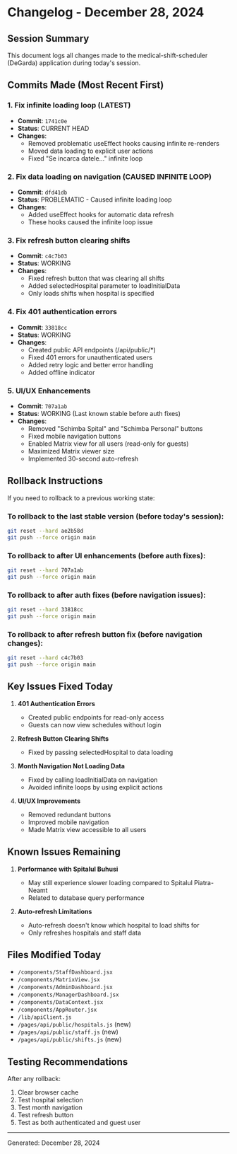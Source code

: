 # Changelog - December 28, 2024

## Session Summary

This document logs all changes made to the medical-shift-scheduler (DeGarda) application during today's session.

## Commits Made (Most Recent First)

### 1. Fix infinite loading loop (LATEST)
- **Commit**: `1741c0e`
- **Status**: CURRENT HEAD
- **Changes**: 
  - Removed problematic useEffect hooks causing infinite re-renders
  - Moved data loading to explicit user actions
  - Fixed "Se incarca datele..." infinite loop

### 2. Fix data loading on navigation (CAUSED INFINITE LOOP)
- **Commit**: `dfd41db`
- **Status**: PROBLEMATIC - Caused infinite loading loop
- **Changes**:
  - Added useEffect hooks for automatic data refresh
  - These hooks caused the infinite loop issue

### 3. Fix refresh button clearing shifts
- **Commit**: `c4c7b03`
- **Status**: WORKING
- **Changes**:
  - Fixed refresh button that was clearing all shifts
  - Added selectedHospital parameter to loadInitialData
  - Only loads shifts when hospital is specified

### 4. Fix 401 authentication errors
- **Commit**: `33818cc`
- **Status**: WORKING
- **Changes**:
  - Created public API endpoints (/api/public/*)
  - Fixed 401 errors for unauthenticated users
  - Added retry logic and better error handling
  - Added offline indicator

### 5. UI/UX Enhancements
- **Commit**: `707a1ab`
- **Status**: WORKING (Last known stable before auth fixes)
- **Changes**:
  - Removed "Schimba Spital" and "Schimba Personal" buttons
  - Fixed mobile navigation buttons
  - Enabled Matrix view for all users (read-only for guests)
  - Maximized Matrix viewer size
  - Implemented 30-second auto-refresh

## Rollback Instructions

If you need to rollback to a previous working state:

### To rollback to the last stable version (before today's session):
```bash
git reset --hard ae2b58d
git push --force origin main
```

### To rollback to after UI enhancements (before auth fixes):
```bash
git reset --hard 707a1ab
git push --force origin main
```

### To rollback to after auth fixes (before navigation issues):
```bash
git reset --hard 33818cc
git push --force origin main
```

### To rollback to after refresh button fix (before navigation changes):
```bash
git reset --hard c4c7b03
git push --force origin main
```

## Key Issues Fixed Today

1. **401 Authentication Errors**
   - Created public endpoints for read-only access
   - Guests can now view schedules without login

2. **Refresh Button Clearing Shifts**
   - Fixed by passing selectedHospital to data loading

3. **Month Navigation Not Loading Data**
   - Fixed by calling loadInitialData on navigation
   - Avoided infinite loops by using explicit actions

4. **UI/UX Improvements**
   - Removed redundant buttons
   - Improved mobile navigation
   - Made Matrix view accessible to all users

## Known Issues Remaining

1. **Performance with Spitalul Buhusi**
   - May still experience slower loading compared to Spitalul Piatra-Neamt
   - Related to database query performance

2. **Auto-refresh Limitations**
   - Auto-refresh doesn't know which hospital to load shifts for
   - Only refreshes hospitals and staff data

## Files Modified Today

- `/components/StaffDashboard.jsx`
- `/components/MatrixView.jsx`
- `/components/AdminDashboard.jsx`
- `/components/ManagerDashboard.jsx`
- `/components/DataContext.jsx`
- `/components/AppRouter.jsx`
- `/lib/apiClient.js`
- `/pages/api/public/hospitals.js` (new)
- `/pages/api/public/staff.js` (new)
- `/pages/api/public/shifts.js` (new)

## Testing Recommendations

After any rollback:
1. Clear browser cache
2. Test hospital selection
3. Test month navigation
4. Test refresh button
5. Test as both authenticated and guest user

---
Generated: December 28, 2024